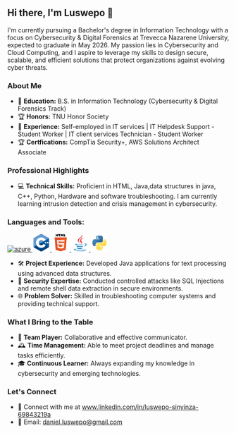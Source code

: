 ## Hi there, I'm Luswepo 👋

I'm currently pursuing a Bachelor's degree in Information Technology with a focus on Cybersecurity & Digital Forensics at Trevecca Nazarene University, expected to graduate in May 2026. My passion lies in Cybersecurity and Cloud Computing, and I aspire to leverage my skills to design secure, scalable, and efficient solutions that protect organizations against evolving cyber threats.

### About Me
- 🌟 **Education:** B.S. in Information Technology (Cybersecurity & Digital Forensics Track)
- 🏆 **Honors:** TNU Honor Society
- 💼 **Experience:** Self-employed in IT services | IT Helpdesk Support - Student Worker | IT client services Technician - Student Worker
- 🏆 **Certfications:** CompTia Security+, AWS Solutions Architect Associate
### Professional Highlights
- 💻 **Technical Skills:** Proficient in HTML, Java,data structures in java, C++, Python, Hardware and software troubleshooting. I am currently learning intrusion detection and crisis management in cybersecurity.

<p align="left">
</p>

<h3 align="left"> Languages and Tools:</h3>
<p align="left"> <a href="https://azure.microsoft.com/en-in/" target="_blank" rel="noreferrer"> <img src="https://www.vectorlogo.zone/logos/microsoft_azure/microsoft_azure-icon.svg" alt="azure" width="40" height="40"/> </a> <a href="https://www.w3schools.com/cpp/" target="_blank" rel="noreferrer"> <img src="https://raw.githubusercontent.com/devicons/devicon/master/icons/cplusplus/cplusplus-original.svg" alt="cplusplus" width="40" height="40"/> </a> <a href="https://www.w3.org/html/" target="_blank" rel="noreferrer"> <img src="https://raw.githubusercontent.com/devicons/devicon/master/icons/html5/html5-original-wordmark.svg" alt="html5" width="40" height="40"/> </a> <a href="https://www.java.com" target="_blank" rel="noreferrer"> <img src="https://raw.githubusercontent.com/devicons/devicon/master/icons/java/java-original.svg" alt="java" width="40" height="40"/> </a> <a href="https://www.python.org" target="_blank" rel="noreferrer"> <img src="https://raw.githubusercontent.com/devicons/devicon/master/icons/python/python-original.svg" alt="python" width="40" height="40"/> </a> </p>

  
- 🛠️ **Project Experience:** Developed Java applications for text processing using advanced data structures.
- 🔐 **Security Expertise:** Conducted controlled attacks like SQL Injections and remote shell data extraction in secure environments.
- 🌐 **Problem Solver:** Skilled in troubleshooting computer systems and providing technical support.

### What I Bring to the Table
- 🤝 **Team Player:** Collaborative and effective communicator.
- 🕰️ **Time Management:** Able to meet project deadlines and manage tasks efficiently.
- 🎓 **Continuous Learner:** Always expanding my knowledge in cybersecurity and emerging technologies.

### Let's Connect
- 🔗 Connect with me at www.linkedin.com/in/luswepo-sinyinza-69843219a
- 📧 Email: daniel.luswepo@gmail.com
